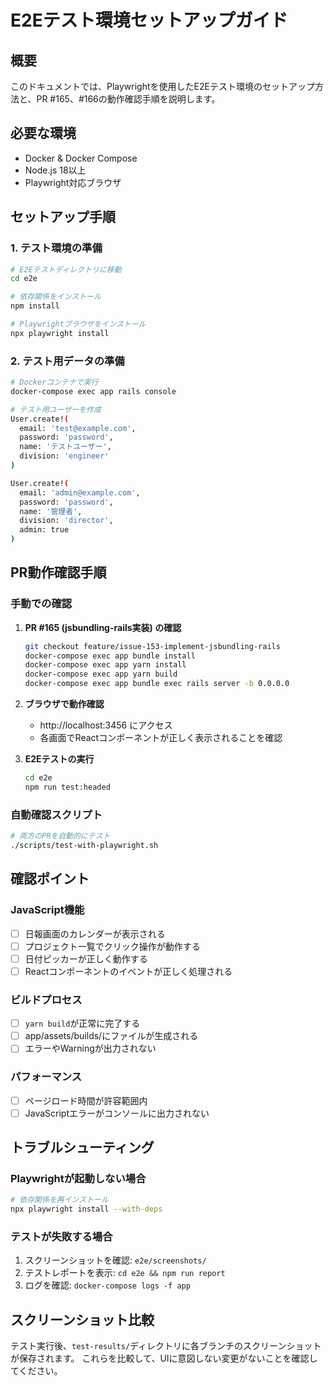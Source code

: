 # E2Eテスト環境セットアップガイド

## 概要
このドキュメントでは、Playwrightを使用したE2Eテスト環境のセットアップ方法と、PR #165、#166の動作確認手順を説明します。

## 必要な環境
- Docker & Docker Compose
- Node.js 18以上
- Playwright対応ブラウザ

## セットアップ手順

### 1. テスト環境の準備

```bash
# E2Eテストディレクトリに移動
cd e2e

# 依存関係をインストール
npm install

# Playwrightブラウザをインストール
npx playwright install
```

### 2. テスト用データの準備

```bash
# Dockerコンテナで実行
docker-compose exec app rails console

# テスト用ユーザーを作成
User.create!(
  email: 'test@example.com',
  password: 'password',
  name: 'テストユーザー',
  division: 'engineer'
)

User.create!(
  email: 'admin@example.com',
  password: 'password',
  name: '管理者',
  division: 'director',
  admin: true
)
```

## PR動作確認手順

### 手動での確認

1. **PR #165 (jsbundling-rails実装) の確認**
   ```bash
   git checkout feature/issue-153-implement-jsbundling-rails
   docker-compose exec app bundle install
   docker-compose exec app yarn install
   docker-compose exec app yarn build
   docker-compose exec app bundle exec rails server -b 0.0.0.0
   ```

2. **ブラウザで動作確認**
   - http://localhost:3456 にアクセス
   - 各画面でReactコンポーネントが正しく表示されることを確認

3. **E2Eテストの実行**
   ```bash
   cd e2e
   npm run test:headed
   ```

### 自動確認スクリプト

```bash
# 両方のPRを自動的にテスト
./scripts/test-with-playwright.sh
```

## 確認ポイント

### JavaScript機能
- [ ] 日報画面のカレンダーが表示される
- [ ] プロジェクト一覧でクリック操作が動作する
- [ ] 日付ピッカーが正しく動作する
- [ ] Reactコンポーネントのイベントが正しく処理される

### ビルドプロセス
- [ ] `yarn build`が正常に完了する
- [ ] app/assets/builds/にファイルが生成される
- [ ] エラーやWarningが出力されない

### パフォーマンス
- [ ] ページロード時間が許容範囲内
- [ ] JavaScriptエラーがコンソールに出力されない

## トラブルシューティング

### Playwrightが起動しない場合
```bash
# 依存関係を再インストール
npx playwright install --with-deps
```

### テストが失敗する場合
1. スクリーンショットを確認: `e2e/screenshots/`
2. テストレポートを表示: `cd e2e && npm run report`
3. ログを確認: `docker-compose logs -f app`

## スクリーンショット比較

テスト実行後、`test-results/`ディレクトリに各ブランチのスクリーンショットが保存されます。
これらを比較して、UIに意図しない変更がないことを確認してください。